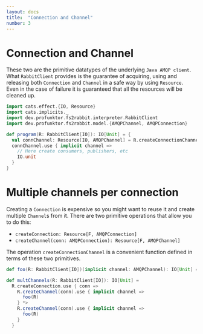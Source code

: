 ```yaml
---
layout: docs
title:  "Connection and Channel"
number: 3
---
```


# Connection and Channel

These two are the primitive datatypes of the underlying `Java AMQP client`. What `RabbitClient` provides is the guarantee of acquiring, using and releasing both `Connection` and `Channel` in a safe way by using `Resource`. Even in the case of failure it is guaranteed that all the resources will be cleaned up.

```scala mdoc:silent
import cats.effect.{IO, Resource}
import cats.implicits._
import dev.profunktor.fs2rabbit.interpreter.RabbitClient
import dev.profunktor.fs2rabbit.model.{AMQPChannel, AMQPConnection}

def program(R: RabbitClient[IO]): IO[Unit] = {
  val connChannel: Resource[IO, AMQPChannel] = R.createConnectionChannel
  connChannel.use { implicit channel =>
    // Here create consumers, publishers, etc
    IO.unit
  }
}
```

# Multiple channels per connection

Creating a `Connection` is expensive so you might want to reuse it and create multiple `Channel`s from it. There are two primitive operations that allow you to do this:

- `createConnection: Resource[F, AMQPConnection]`
- `createChannel(conn: AMQPConnection): Resource[F, AMQPChannel]`

The operation `createConnectionChannel` is a convenient function defined in terms of these two primitives.

```scala mdoc:silent
def foo(R: RabbitClient[IO])(implicit channel: AMQPChannel): IO[Unit] = IO.unit

def multChannels(R: RabbitClient[IO]): IO[Unit] =
  R.createConnection.use { conn =>
    R.createChannel(conn).use { implicit channel =>
      foo(R)
    } *>
    R.createChannel(conn).use { implicit channel =>
      foo(R)
    }
  }
```
